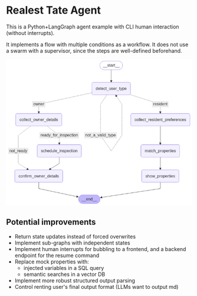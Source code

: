 # Realest Tate Agent

This is a Python+LangGraph agent example with CLI human interaction (without interrupts).

It implements a flow with multiple conditions as a workflow. It does not use a swarm with a supervisor, since the steps are well-defined beforehand.

![Graph visualization](./graph.png)

## Potential improvements

* Return state updates instead of forced overwrites
* Implement sub-graphs with independent states
* Implement human interrupts for bubbling to a frontend, and a backend endpoint for the resume command
* Replace mock properties with:
    * injected variables in a SQL query
    * semantic searches in a vector DB
* Implement more robust structured output parsing
* Control renting user's final output format (LLMs want to output md)
